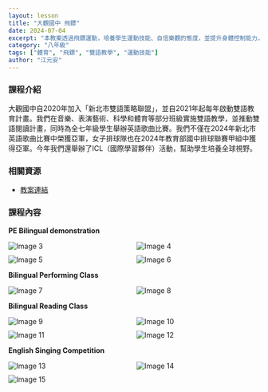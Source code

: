 ```yaml
---
layout: lesson
title: "大觀國中 飛鏢"
date: 2024-07-04
excerpt: "本教案透過飛鏢運動，培養學生運動技能、自信樂觀的態度，並提升身體控制能力，同時促進雙語學習。"
category: "八年級"
tags: ["體育", "飛鏢", "雙語教學", "運動技能"]
author: "江元安"
---
```


### 課程介紹

大觀國中自2020年加入「新北市雙語策略聯盟」，並自2021年起每年啟動雙語教育計畫。我們在音樂、表演藝術、科學和體育等部分班級實施雙語教學，並推動雙語閱讀計畫，同時為全七年級學生舉辦英語歌曲比賽。我們不僅在2024年新北市英語歌曲比賽中榮獲亞軍，女子排球隊也在2024年教育部國中排球聯賽甲組中獲得亞軍。今年我們還舉辦了ICL（國際學習夥伴）活動，幫助學生培養全球視野。

### 相關資源

* [教案連結](https://drive.google.com/file/d/1dNWcwFFhIkAEtZgGWVc2hPe0kXdTGQVD/view?usp=sharing)

### 課程內容

**PE Bilingual demonstration**

<div style="display: flex; flex-direction: row; flex-wrap: wrap; gap: 10px; margin-bottom: 10px;">
    <img src="https://lh5.googleusercontent.com/vtv3a5lrBq1et7NDJArvKyIKRQccLIduZKUVNnPZ9RSybJD_oHRk_Td1nkkNU0FhCV2UvANhWjz2piLiARIA1bIWXw-Y593KfntJ7SAl_RmML6yvrWcSvu3ZHtcu-GtbFjf2LwAHwEzjt9P4-WY-G28c0iGPhTxz4iKPLFtw7kqfXYOmwUuwAw=w1280" alt="Image 3" style="flex: 1; min-width: 48%; object-fit: cover;">
    <img src="https://lh3.googleusercontent.com/UNOd33dCmBT22_2cF4ClIfiN2_I0Z73LXd2yO_G5_NqxKF8N7FFMfocJ8_7P1I-F1khdRwN0MwsICviKvkPYaCNYEUxMBSHsCrvOW7WvoL5ieUhyCj5bj0NZsBVPOjBTLilfXE1wOU3Yir2dtjHisIA_CkPJurEgH__d6eEzQG8rUl68dtcv1w=w1280" alt="Image 4" style="flex: 1; min-width: 48%; object-fit: cover;">
</div>

<div style="display: flex; flex-direction: row; flex-wrap: wrap; gap: 10px; margin-bottom: 10px;">
    <img src="https://lh6.googleusercontent.com/qHReHLo60PGrvwaJVUfkydPeULhn_1l--6bRkmIunKIsIzitpmuPPkWsUH_XtEjsYXHnDS6ASi3B-bGqsIMbXQ93ICYpoHgVnzWkVt9YadnHJHOROAFCB6o1I2epWCyF_Dogu8UDvWdhcQxpWFWJ7KbuJbql1KAg2fC4GPBWZQwBw8zG-wW_Ug=w1280" alt="Image 5" style="flex: 1; min-width: 48%; object-fit: cover;">
    <img src="https://lh3.googleusercontent.com/O_raetn8PZh21d7BeIEenv2jNB8foKiSJogm_fssCvme1ayDJ1mTo5LrKG2qq-PRamQcP2enWCsmdPqu7oBrk4B-QrCemf5hLxno--y3oyqBpLw4aLFVdxDmk6Pf6G-pmek4iqOwf7PfWUgANdKO_NtnBSxiYOCSmgwAVsdKdENnDk6GGOZ7_A=w1280" alt="Image 6" style="flex: 1; min-width: 48%; object-fit: cover;">
</div>

**Bilingual Performing Class**

<div style="display: flex; flex-direction: row; flex-wrap: wrap; gap: 10px; margin-bottom: 10px;">
    <img src="https://lh4.googleusercontent.com/QdZjU0-x_aeiBNKE_zCAf8DG1Q13ssUkCCYHhNRqYBtGsaazWlDDnDqsD4B9LF8z_nleXdREL5KcEYrCkEyC3Tb_wTS2_3mUqtFQtqci_-O3l47BU_kpzUj7lv3IgAl_KxRqb-y0OXQY37dVmbBumj11YXOoSa3x0-lEtdGhFtnsfNVk-epnXg=w1280" alt="Image 7" style="flex: 1; min-width: 48%; object-fit: cover;">
    <img src="https://lh6.googleusercontent.com/peLdV8rZ9FWGhuIVAq3_6-udywOXKbM-ERHAT5jqYeQj4gsRPkwedhPSSKtr7TKzm7WxP16QGIB6wa5b-f9Sata-isJl-PqE4KdjIpCT0JLB3dnw8k5MdXHR_IkLS51uqT6H6tWXJ_Cqlna9sMLa59WSvrjArgtE8w9q8kPVXlp_NF1bK1By1A=w1280" alt="Image 8" style="flex: 1; min-width: 48%; object-fit: cover;">
</div>

**Bilingual Reading Class**

<div style="display: flex; flex-direction: row; flex-wrap: wrap; gap: 10px; margin-bottom: 10px;">
    <img src="https://lh6.googleusercontent.com/qK87GjuJPgY9vfyIOB64MP4olMetzF9KAwzrlDIEjx6HuzIuCozA1LojqIyjufWCdZUUuTUvMdEMw2E8HSvNQoNmuNbypVseVe7p4xZEO8Bj8lqcosAeyFOp-g1AR7VdX-ziQeZTDoZxxb-Z-tqcCXu4JqAEET9gFiMn3KFc-WOTyL54MCOJhA=w1280" alt="Image 9" style="flex: 1; min-width: 48%; object-fit: cover;">
    <img src="https://lh5.googleusercontent.com/oACfL_Xyzb1xP6jeBTL7bTeMdMPXRKgW8biy8xJB6nGqMeeHlyXpAnXAz9XYk6sS8yfVlfWQwwybyxJUPXbQPDOP3hWJ-jK9EsA-sHKXlGmfxQHa2wVH16SnhxJTk9uVnG3Sq5FEH6pcHLMfqbLnoDAXVXUssEac6uVJbu6xeHri6xq1zTTXcw=w1280" alt="Image 10" style="flex: 1; min-width: 48%; object-fit: cover;">
</div>

<div style="display: flex; flex-direction: row; flex-wrap: wrap; gap: 10px; margin-bottom: 10px;">
    <img src="https://lh4.googleusercontent.com/NLI6cMnhxnbFavFlUQEt4Mqn6gAiAo2-97qKynXAsAaRl1BC_EHAKrVTV_IPbRSR_MmDmhBrkfFOMLyzkm2isThtyKwsUd486vYmuQ5gXNihkpa6ZctKEJGrpl2lumg8gmoJ1PFSPcCRnflsqN8aK1xg6CLY2C7lsozlIs7erMxBbEcEDEHLQ=w1280" alt="Image 11" style="flex: 1; min-width: 48%; object-fit: cover;">
    <img src="https://lh4.googleusercontent.com/xWyp_E6N3ObVkH3wAxfVv-hk44QbG0VGBJIeF9ObcP2Hpjl82I7s0OpIJx2Y6Qk47Kr_kdSwVd7vtrDqMq-LOPBIOoSlMafI-lCgFe3MBraPVVXPf1IFwfdqMKLt5LGW4nrAxjQhbSDuqzHUnfTMb6XH_tbbuNskFSaLiOg52FL2CYk8n4zwqQ=w1280" alt="Image 12" style="flex: 1; min-width: 48%; object-fit: cover;">
</div>

**English Singing Competition**

<div style="display: flex; flex-direction: row; flex-wrap: wrap; gap: 10px; margin-bottom: 10px;">
    <img src="https://lh6.googleusercontent.com/13bxA6Of_JgRPAuEf_17NllCYJdetWNVKjyMywFi6OWf1qLu7cuAA_vq76ungo9PtGUQW-11LYceCKiKjxbiY3lK-_bKRE5qIznFGYlH-Bd0K-LvhuTnwtdMkujxb80ajv3SQPqqX6DnabCcjbIDG8lyYWZPol89H8BgGDrmFFjns2vdXwfrQ=w1280" alt="Image 13" style="flex: 1; min-width: 48%; object-fit: cover;">
    <img src="https://lh3.googleusercontent.com/2I2NaSFUNg62A0JU1Ib3Pxab__EFJwnVkQdkyrljvo48Wes1VNqFVw0L2S-X43JrFdUBuVu9wVsL2z0d949-GThtRnzAZbWhKV8TE5KKe_gCBFS3ZBn9iyvDHFi9LV8CXUhO1txg8533aS4IDs2vYYF9p1y3aD6uR9CKg3clH75ST33QiG4AJA=w1280" alt="Image 14" style="flex: 1; min-width: 48%; object-fit: cover;">
</div>

<div style="margin-bottom: 10px;">
    <img src="https://lh6.googleusercontent.com/3nkzkgNMcIGLhmn1dTvaHDQZ3WvYlvkmY-mbnbthCjoMX8lqg3y3I6clAsB7X924alDvA30xy8t6kpdmKVJpvmPSM4wi3QbGZt7q5xOxmflAygGrgAEMRC5e3iWmkEXrIN1faaT0u9z9pQojbcNzRQhltreqYvplxlZbYkxfNdcgRM1rnUGdMw=w1280" alt="Image 15" style="max-width: 100%;">
</div>



